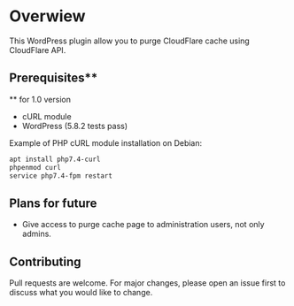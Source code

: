 # Overwiew

This WordPress plugin allow you to purge CloudFlare cache using CloudFlare API.

## Prerequisites**
** for 1.0 version
- cURL module
- WordPress (5.8.2 tests pass)

Example of PHP cURL module installation on Debian:
```bash
apt install php7.4-curl
phpenmod curl
service php7.4-fpm restart
```

## Plans for future
- Give access to purge cache page to administration users, not only admins.

## Contributing
Pull requests are welcome. For major changes, please open an issue first to discuss what you would like to change.

